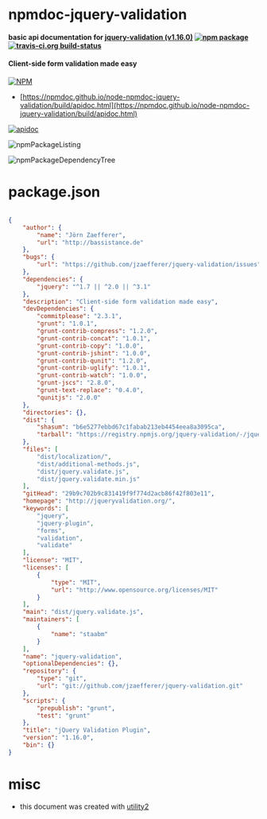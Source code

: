 # npmdoc-jquery-validation

#### basic api documentation for  [jquery-validation (v1.16.0)](http://jqueryvalidation.org/)  [![npm package](https://img.shields.io/npm/v/npmdoc-jquery-validation.svg?style=flat-square)](https://www.npmjs.org/package/npmdoc-jquery-validation) [![travis-ci.org build-status](https://api.travis-ci.org/npmdoc/node-npmdoc-jquery-validation.svg)](https://travis-ci.org/npmdoc/node-npmdoc-jquery-validation)

#### Client-side form validation made easy

[![NPM](https://nodei.co/npm/jquery-validation.png?downloads=true&downloadRank=true&stars=true)](https://www.npmjs.com/package/jquery-validation)

- [https://npmdoc.github.io/node-npmdoc-jquery-validation/build/apidoc.html](https://npmdoc.github.io/node-npmdoc-jquery-validation/build/apidoc.html)

[![apidoc](https://npmdoc.github.io/node-npmdoc-jquery-validation/build/screenCapture.buildCi.browser.%252Ftmp%252Fbuild%252Fapidoc.html.png)](https://npmdoc.github.io/node-npmdoc-jquery-validation/build/apidoc.html)

![npmPackageListing](https://npmdoc.github.io/node-npmdoc-jquery-validation/build/screenCapture.npmPackageListing.svg)

![npmPackageDependencyTree](https://npmdoc.github.io/node-npmdoc-jquery-validation/build/screenCapture.npmPackageDependencyTree.svg)



# package.json

```json

{
    "author": {
        "name": "Jörn Zaefferer",
        "url": "http://bassistance.de"
    },
    "bugs": {
        "url": "https://github.com/jzaefferer/jquery-validation/issues"
    },
    "dependencies": {
        "jquery": "^1.7 || ^2.0 || ^3.1"
    },
    "description": "Client-side form validation made easy",
    "devDependencies": {
        "commitplease": "2.3.1",
        "grunt": "1.0.1",
        "grunt-contrib-compress": "1.2.0",
        "grunt-contrib-concat": "1.0.1",
        "grunt-contrib-copy": "1.0.0",
        "grunt-contrib-jshint": "1.0.0",
        "grunt-contrib-qunit": "1.2.0",
        "grunt-contrib-uglify": "1.0.1",
        "grunt-contrib-watch": "1.0.0",
        "grunt-jscs": "2.8.0",
        "grunt-text-replace": "0.4.0",
        "qunitjs": "2.0.0"
    },
    "directories": {},
    "dist": {
        "shasum": "b6e5277ebbd67c1fabab213eb4454eea8a3095ca",
        "tarball": "https://registry.npmjs.org/jquery-validation/-/jquery-validation-1.16.0.tgz"
    },
    "files": [
        "dist/localization/",
        "dist/additional-methods.js",
        "dist/jquery.validate.js",
        "dist/jquery.validate.min.js"
    ],
    "gitHead": "29b9c702b9c831419f9f774d2acb86f42f803e11",
    "homepage": "http://jqueryvalidation.org/",
    "keywords": [
        "jquery",
        "jquery-plugin",
        "forms",
        "validation",
        "validate"
    ],
    "license": "MIT",
    "licenses": [
        {
            "type": "MIT",
            "url": "http://www.opensource.org/licenses/MIT"
        }
    ],
    "main": "dist/jquery.validate.js",
    "maintainers": [
        {
            "name": "staabm"
        }
    ],
    "name": "jquery-validation",
    "optionalDependencies": {},
    "repository": {
        "type": "git",
        "url": "git://github.com/jzaefferer/jquery-validation.git"
    },
    "scripts": {
        "prepublish": "grunt",
        "test": "grunt"
    },
    "title": "jQuery Validation Plugin",
    "version": "1.16.0",
    "bin": {}
}
```



# misc
- this document was created with [utility2](https://github.com/kaizhu256/node-utility2)
